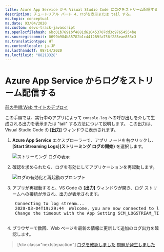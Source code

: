 ```yaml
---
title: Azure App Service から Visual Studio Code にログをストリーム配信する
description: チュートリアル パート 4、ログを表示または tail する。
ms.topic: conceptual
ms.date: 03/04/2020
ms.custom: devx-track-javascript
ms.openlocfilehash: 6bc01b7691bf4881d610453707dd3c97654554be
ms.sourcegitcommit: 0699b984b85782b1c441289fa756f285eae853c3
ms.translationtype: HT
ms.contentlocale: ja-JP
ms.lasthandoff: 08/14/2020
ms.locfileid: "88218328"
---
```

# <a name="stream-logs-from-azure-app-service"></a>Azure App Service からログをストリーム配信する

[前の手順:Web サイトのデプロイ](tutorial-vscode-azure-app-service-node-03.md)

この手順では、実行中のアプリによって `console.log` への呼び出しを介して生成される出力を表示または "tail" する方法について説明します。 この出力は、Visual Studio Code の **[出力]** ウィンドウに表示されます。

1. **Azure App Service** エクスプローラーで、アプリ ノードを右クリックし、 **[Start Streaming Logs]\(ストリーミング ログの開始\)** を選択します。

    ![ストリーミング ログの表示](media/deploy-azure/start-streaming-logs.png)

1. 確認を求められたら、ログを有効にしてアプリケーションを再起動します。

    ![ログの有効化と再起動のプロンプト](media/deploy-azure/enable-restart.png)

1. アプリが再起動すると、VS Code の **[出力]** ウィンドウが開き、ログ ストリームへの接続が示され、出力が表示されます。

    <pre>
    Connecting to log stream...
    2020-03-04T19:29:44  Welcome, you are now connected to log-streaming service. The default timeout is 2 hours.
    Change the timeout with the App Setting SCM_LOGSTREAM_TIMEOUT (in seconds).
    </pre>

1. ブラウザーで数回、Web ページを最新の情報に更新して追加のログ出力を確認します。

> [!div class="nextstepaction"]
> [ログを確認しました](tutorial-vscode-azure-app-service-node-05.md) [問題が発生しました](https://www.research.net/r/PWZWZ52?tutorial=node-deployment-azureappservice&step=tailing-logs)
